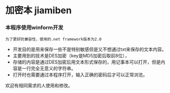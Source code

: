 # 加密本 jiamiben 
### 本程序使用winform开发
`为了更好的兼容性，使用的.net framework版本为2.0`

* 开发目的是用来保存一些不是特别敏感但是又不想通过txt来保存的文本内容。
* 主要用到的技术是DES加密（key是MD5加密后取前8位），
* 存储的内容是通过DES加密后用文本形式保存的，用记事本可以打开，但是内容是一行完全无意义的字符串。
* 打开时也需要通过本程序打开，输入正确的密码后才可以正常浏览。

欢迎有相同需求的人使用和修改。
